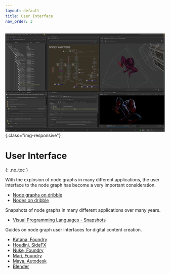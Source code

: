 ```yaml
---
layout: default
title: User Interface
nav_order: 3
---
```


![Blender node graph](../assets/Katana_Screenshot1.jpg){:class="img-responsive"}


# User Interface
{: .no_toc }


With the explosion of node graphs in many different applications, the user interface to the node graph has become a very important consideration. 

* [Node graphs on dribble](https://dribbble.com/rfksna/collections/3268905-Node-Graph)
* [Nodes on dribble](https://dribbble.com/tags/nodes)

Snapshots of node graphs in many different applications over many years.

* [Visual Programming Languages - Snapshots](http://blog.interfacevision.com/design/design-visual-progarmming-languages-snapshots)

Guides on node graph user interfaces for digital content creation.

* [Katana, Foundry](https://learn.foundry.com/katana/Content/ug/node_graph.html)
* [Houdini, SideFX](https://www.sidefx.com/docs/houdini/network/layout.html)
* [Nuke, Foundry](https://learn.foundry.com/nuke/content/getting_started/meet_nuke/key_concepts.html)
* [Mari, Foundry](https://learn.foundry.com/mari/Content/user_guide/node_graph/node_graph_intro.html)
* [Maya, Autodesk](https://knowledge.autodesk.com/support/maya/learn-explore/caas/CloudHelp/cloudhelp/2020/ENU/Maya-Basics/files/GUID-92F35EC2-35BF-49AB-8CDE-9DE922EA85A1-htm.html)
* [Blender](https://docs.blender.org/manual/en/latest/editors/shader_editor.html)
